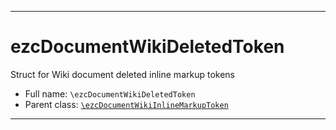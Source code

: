 ***

# ezcDocumentWikiDeletedToken

Struct for Wiki document deleted inline markup tokens

* Full name: `\ezcDocumentWikiDeletedToken`
* Parent class: [`\ezcDocumentWikiInlineMarkupToken`](./ezcDocumentWikiInlineMarkupToken.md)

***

